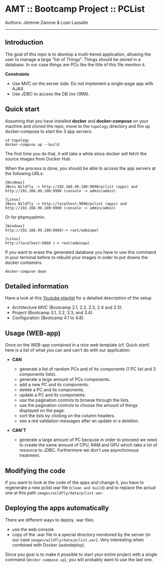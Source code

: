 # AMT :: Bootcamp Project :: PCList

Authors: Jérémie Zanone & Loan Lassalle
***

## Introduction

The goal of this repo is to develop a multi-tiered application, allowing the user to manage a large “list of Things”. Things should be stored in a database. In our case things are PCs like the title of this file mention it.

**Constraints**
- Use MVC on the server side. Do not implement a single-page app with AJAX.
- Use JDBC to access the DB (no ORM).

## Quick start

Assuming that you have installed **docker** and **docker-compose** on your machine and cloned the repo, move to the `topology` directory and fire up docker-compose to start the 3 app servers:

```
cd topology
docker-compose up --build
```

The first time you do that, it will take a while since docker will fetch the source images from Docker Hub.

When the process is done, you should be able to access the app servers at the following URLs:

```
[Windows]
JBoss Wildfly -> http://192.168.99.100:9090/pclist (apps) and http://192.168.99.100:9990 (console -> admin/admin)

[Linux]
JBoss Wildfly -> http://localhost:9090/pclist (apps) and http://192.168.99.100:9990 (console -> admin/admin)
```

Or for phpmyadmin:

```
[Windows]
http://192.168.99.100:6060(-> root/adminpw)

[Linux]
http://localhost:6060 (-> root/adminpw)

```

If you want to erase the generated database you have to use this command in your terminal before to rebuild your images in order to put downs the docker containers.

```
docker-compose down
```
## Detailed information

Have a look at this [Youtube playlist](https://www.youtube.com/playlist?list=PLfKkysTy70Qa7tSlkbsvOrRc6Ug_c0nZz) for a detailed description of the setup
- Architecture MVC (Bootcamp 2.1, 2.2, 2.3, 2.4 and 2.5).
- Project (Bootcamp 3.1, 3.2, 3.3, and 3.4).
- Configuration (Bootcamp 4.1 to 4.8).

## Usage (WEB-app)
Once on the WEB-app contained in a nice web template (cf. Quick start) here is a list of what you can and can't do with our application:

- **CAN**
  - generate a list of random PCs and of its components (1 PC list and 3 components lists).
  - generate a large amount of PCs components.
  - add a new PC and its components.
  - delete a PC and its components.
  - update a PC and its components.
  - use the pagination controls to browse through the lists.
  - use the pagination controls to choose the amount of things displayed on the page.
  - sort the lists by clicking on the column headers.
  - see a red validation messages after an update or a deletion.

- **CAN'T**

  - generate a large amount of PC because in order to proceed we need to create the same amount of CPU, RAM and GPU which take a lot of resource to JDBC. Furthermore we don't use asynchronous treatment.


## Modifying the code

If you want to look at the code of the apps and change it, you have to regenerate a new pclist.war file (`clean and build`) and to replace the actual one at this path ```images/wildfly/data/pclist.war```.

## Deploying the apps automatically

There are different ways to deploy .war files.

* use the web console
* copy of the .war file in a special directory monitored by the server (in our case ```images/wildfly/data/pclist.war```). Very interesting when combined with Docker (autodeploy).

Since you goal is to make it possible to start your entire project with a single command (`docker-compose up`), you will probably want to use the last one.
